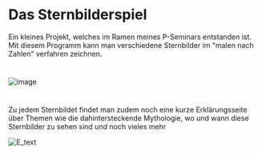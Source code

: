 # Das Sternbilderspiel

Ein kleines Projekt, welches im Ramen meines P-Seminars entstanden ist. 
Mit diesem Programm kann man verschiedene Sternbilder im "malen nach Zahlen" verfahren zeichnen.
#

![image](https://user-images.githubusercontent.com/89604800/205952729-4517b491-9e0c-4f74-93d3-86f15ecf98bf.png)
#
Zu jedem Sternbildet findet man zudem noch eine kurze Erklärungsseite über Themen wie die dahintersteckende Mythologie, wo und wann diese Sternbilder zu sehen sind und noch vieles mehr

![E_text](https://user-images.githubusercontent.com/89604800/205953457-566ecc1b-b4b7-4a2d-938b-7a3b72decc58.png)
